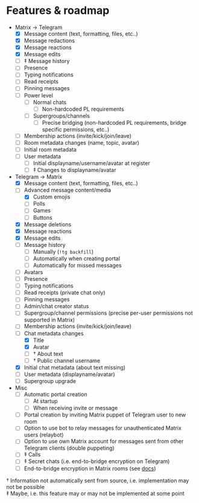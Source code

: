 # Features & roadmap

* Matrix → Telegram
  * [x] Message content (text, formatting, files, etc..)
  * [x] Message redactions
  * [x] Message reactions
  * [x] Message edits
  * [ ] ‡ Message history
  * [ ] Presence
  * [ ] Typing notifications
  * [ ] Read receipts
  * [ ] Pinning messages
  * [ ] Power level
    * [ ] Normal chats
      * [ ] Non-hardcoded PL requirements
    * [ ] Supergroups/channels
      * [ ] Precise bridging (non-hardcoded PL requirements, bridge specific permissions, etc..)
  * [ ] Membership actions (invite/kick/join/leave)
  * [ ] Room metadata changes (name, topic, avatar)
  * [ ] Initial room metadata
  * [ ] User metadata
    * [ ] Initial displayname/username/avatar at register
    * [ ] ‡ Changes to displayname/avatar
* Telegram → Matrix
  * [x] Message content (text, formatting, files, etc..)
  * [ ] Advanced message content/media
    * [x] Custom emojis
    * [ ] Polls
    * [ ] Games
    * [ ] Buttons
  * [x] Message deletions
  * [x] Message reactions
  * [x] Message edits
  * [ ] Message history
    * [ ] Manually (`!tg backfill`)
    * [ ] Automatically when creating portal
    * [ ] Automatically for missed messages
  * [ ] Avatars
  * [ ] Presence
  * [ ] Typing notifications
  * [ ] Read receipts (private chat only)
  * [ ] Pinning messages
  * [ ] Admin/chat creator status
  * [ ] Supergroup/channel permissions (precise per-user permissions not supported in Matrix)
  * [ ] Membership actions (invite/kick/join/leave)
  * [ ] Chat metadata changes
    * [x] Title
    * [x] Avatar
    * [ ] † About text
    * [ ] † Public channel username
  * [x] Initial chat metadata (about text missing)
  * [ ] User metadata (displayname/avatar)
  * [ ] Supergroup upgrade
* Misc
  * [ ] Automatic portal creation
    * [ ] At startup
    * [ ] When receiving invite or message
  * [ ] Portal creation by inviting Matrix puppet of Telegram user to new room
  * [ ] Option to use bot to relay messages for unauthenticated Matrix users (relaybot)
  * [ ] Option to use own Matrix account for messages sent from other Telegram clients (double puppeting)
  * [ ] ‡ Calls
  * [ ] ‡ Secret chats (i.e. end-to-bridge encryption on Telegram)
  * [ ] End-to-bridge encryption in Matrix rooms (see [docs](https://docs.mau.fi/bridges/general/end-to-bridge-encryption.html))

† Information not automatically sent from source, i.e. implementation may not be possible  
‡ Maybe, i.e. this feature may or may not be implemented at some point

